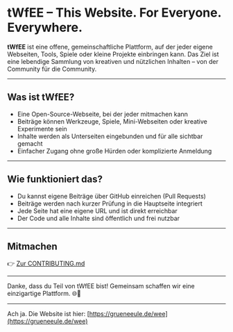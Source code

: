 # tWfEE – This Website. For Everyone. Everywhere.

**tWfEE** ist eine offene, gemeinschaftliche Plattform, auf der jeder eigene Webseiten, Tools, Spiele oder kleine Projekte einbringen kann. Das Ziel ist eine lebendige Sammlung von kreativen und nützlichen Inhalten – von der Community für die Community.

---

## Was ist tWfEE?

- Eine Open-Source-Webseite, bei der jeder mitmachen kann
- Beiträge können Werkzeuge, Spiele, Mini-Webseiten oder kreative Experimente sein
- Inhalte werden als Unterseiten eingebunden und für alle sichtbar gemacht
- Einfacher Zugang ohne große Hürden oder komplizierte Anmeldung

---

## Wie funktioniert das?

- Du kannst eigene Beiträge über GitHub einreichen (Pull Requests)
- Beiträge werden nach kurzer Prüfung in die Hauptseite integriert
- Jede Seite hat eine eigene URL und ist direkt erreichbar
- Der Code und alle Inhalte sind öffentlich und frei nutzbar

---

## Mitmachen

👉 [Zur CONTRIBUTING.md](/CONTRIBUTING.md)

---

Danke, dass du Teil von tWfEE bist! Gemeinsam schaffen wir eine einzigartige Plattform. 🌐💚

---

Ach ja. Die Website ist hier: [https://grueneeule.de/wee](https://grueneeule.de/wee)